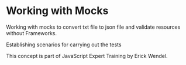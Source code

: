 # Working with Mocks

Working with mocks to convert txt file to json file and validate resources without Frameworks.

Establishing scenarios for carrying out the tests

This concept is part of JavaScript Expert Training by Erick Wendel.
